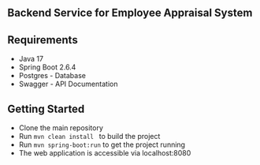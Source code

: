 ## Backend Service for Employee Appraisal System


## Requirements
- Java 17
- Spring Boot 2.6.4 
- Postgres - Database
- Swagger - API Documentation



## Getting Started
- Clone the main repository
- Run ```mvn clean install ``` to build the project
- Run ```mvn spring-boot:run``` to get the project running 
- The web application is accessible via localhost:8080
